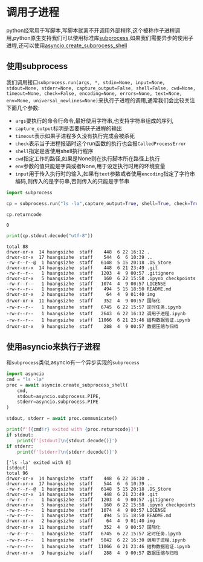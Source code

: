 
# 调用子进程

python经常用于写脚本,写脚本就离不开调用外部程序,这个被称作子进程调用,python原生支持我们可以使用标准库[subprocess](https://docs.python.org/zh-cn/3/library/subprocess.html),如果我们需要异步的使用子进程,还可以使用[asyncio.create_subprocess_shell](https://docs.python.org/zh-cn/3/library/asyncio-subprocess.html)

## 使用subprocess

我们调用接口`subprocess.run(args, *, stdin=None, input=None, stdout=None, stderr=None, capture_output=False, shell=False, cwd=None, timeout=None, check=False, encoding=None, errors=None, text=None, env=None, universal_newlines=None)`来执行子进程的调用,通常我们会比较关注下面几个参数:

+ `args`要执行的命令行命令,最好使用字符串,也支持字符串组成的序列,
+ `capture_output`标明是否要捕获子进程的输出
+ `timeout`表示如果子进程多久没有执行完成会被杀死
+ `check`表示当子进程报错时这个run函数的执行也会报`CalledProcessError`
+ `shell`指定是否使用shell执行程序
+ `cwd`指定工作的路径,如果是None则在执行脚本所在路径上执行
+ `env`参数的值只能是字典或者None,用于设定执行时用的环境变量
+ `input`用于传入执行时的输入,如果有`text`参数或者使用`encoding`指定了字符串编码,则传入的是字符串,否则传入的只能是字节串


```python
import subprocess
```


```python
cp = subprocess.run("ls -la",capture_output=True, shell=True, check=True)
```


```python
cp.returncode
```




    0




```python
print(cp.stdout.decode("utf-8"))
```

    total 88
    drwxr-xr-x  14 huangsizhe  staff    448  6 22 16:12 .
    drwxr-xr-x  17 huangsizhe  staff    544  6  6 10:39 ..
    -rw-r--r--@  1 huangsizhe  staff   6148  5 15 20:18 .DS_Store
    drwxr-xr-x  14 huangsizhe  staff    448  6 21 23:49 .git
    -rw-r--r--   1 huangsizhe  staff   1203  4  9 00:57 .gitignore
    drwxr-xr-x   5 huangsizhe  staff    160  6 22 15:58 .ipynb_checkpoints
    -rw-r--r--   1 huangsizhe  staff   1074  4  9 00:57 LICENSE
    -rw-r--r--   1 huangsizhe  staff    494  5 15 18:50 README.md
    drwxr-xr-x   2 huangsizhe  staff     64  4  9 01:40 img
    drwxr-xr-x  11 huangsizhe  staff    352  4  9 00:57 国际化
    -rw-r--r--   1 huangsizhe  staff   6745  6 22 15:57 定时任务.ipynb
    -rw-r--r--   1 huangsizhe  staff   2643  6 22 16:12 调用子进程.ipynb
    -rw-r--r--   1 huangsizhe  staff  11066  6 21 23:46 结构数据验证.ipynb
    drwxr-xr-x   9 huangsizhe  staff    288  4  9 00:57 数据压缩与归档
    


## 使用asyncio来执行子进程

和`subprocess`类似,asyncio有一个异步实现的`subprocess`


```python
import asyncio
cmd = "ls -la"
proc = await asyncio.create_subprocess_shell(
    cmd,
    stdout=asyncio.subprocess.PIPE,
    stderr=asyncio.subprocess.PIPE
)

stdout, stderr = await proc.communicate()

print(f'[{cmd!r} exited with {proc.returncode}]')
if stdout:
    print(f'[stdout]\n{stdout.decode()}')
if stderr:
    print(f'[stderr]\n{stderr.decode()}')
```

    ['ls -la' exited with 0]
    [stdout]
    total 96
    drwxr-xr-x  14 huangsizhe  staff    448  6 22 16:30 .
    drwxr-xr-x  17 huangsizhe  staff    544  6  6 10:39 ..
    -rw-r--r--@  1 huangsizhe  staff   6148  5 15 20:18 .DS_Store
    drwxr-xr-x  14 huangsizhe  staff    448  6 21 23:49 .git
    -rw-r--r--   1 huangsizhe  staff   1203  4  9 00:57 .gitignore
    drwxr-xr-x   5 huangsizhe  staff    160  6 22 15:58 .ipynb_checkpoints
    -rw-r--r--   1 huangsizhe  staff   1074  4  9 00:57 LICENSE
    -rw-r--r--   1 huangsizhe  staff    494  5 15 18:50 README.md
    drwxr-xr-x   2 huangsizhe  staff     64  4  9 01:40 img
    drwxr-xr-x  11 huangsizhe  staff    352  4  9 00:57 国际化
    -rw-r--r--   1 huangsizhe  staff   6745  6 22 15:57 定时任务.ipynb
    -rw-r--r--   1 huangsizhe  staff   5042  6 22 16:30 调用子进程.ipynb
    -rw-r--r--   1 huangsizhe  staff  11066  6 21 23:46 结构数据验证.ipynb
    drwxr-xr-x   9 huangsizhe  staff    288  4  9 00:57 数据压缩与归档
    

